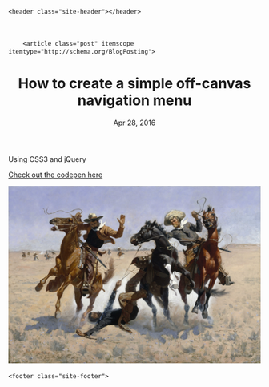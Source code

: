 <!DOCTYPE html>
<html>

  <head>
  <meta charset="utf-8">
  <meta http-equiv="X-UA-Compatible" content="IE=edge">
  <meta name="viewport" content="width=device-width, initial-scale=1">

  <title>How to create a simple off-canvas navigation menu</title>
  <meta name="description" content="Using CSS3 and jQuery">

  <link rel="stylesheet" href="/css/main.css">
  <link rel="canonical" href="http://alexcavender.com/css3/2016/04/28/simple-offcanvas.mdown">
  <link rel="alternate" type="application/rss+xml" title="AlexCavender.com" href="http://alexcavender.com/feed.xml">
  <script src="https://code.jquery.com/jquery-1.12.0.min.js"></script>
  <script src="/js/main.js"></script>
</head>


  <body>

    <header class="site-header"></header>


    
        <article class="post" itemscope itemtype="http://schema.org/BlogPosting">

  <header class="post-header">
    <h1 class="post-title" itemprop="name headline">How to create a simple off-canvas navigation menu</h1>
    <p class="post-meta"><time datetime="2016-04-28T12:53:07-04:00" itemprop="datePublished">Apr 28, 2016</time></p>
  </header>

  <div class="post-content" itemprop="articleBody">
    Using CSS3 and jQuery

<a target="_blank" href="http://codepen.io/acavender/pen/yORKMW">Check out the codepen here</a>

![Off canvas navigation how-to](/assets/wrangle.jpg)




  </div>

</article>

      

    <footer class="site-footer"> 
</footer>


  </body>

</html>
